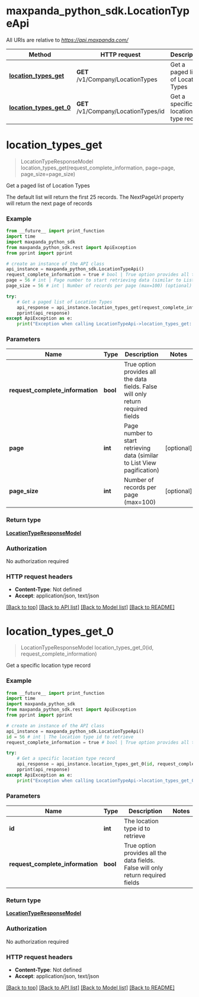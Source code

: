 # maxpanda_python_sdk.LocationTypeApi

All URIs are relative to *https://api.maxpanda.com/*

Method | HTTP request | Description
------------- | ------------- | -------------
[**location_types_get**](LocationTypeApi.md#location_types_get) | **GET** /v1/Company/LocationTypes | Get a paged list of Location Types
[**location_types_get_0**](LocationTypeApi.md#location_types_get_0) | **GET** /v1/Company/LocationTypes/id | Get a specific location type record

# **location_types_get**
> LocationTypeResponseModel location_types_get(request_complete_information, page=page, page_size=page_size)

Get a paged list of Location Types

The default list will return the first 25 records.  The NextPageUrl property will return the next page of records

### Example
```python
from __future__ import print_function
import time
import maxpanda_python_sdk
from maxpanda_python_sdk.rest import ApiException
from pprint import pprint

# create an instance of the API class
api_instance = maxpanda_python_sdk.LocationTypeApi()
request_complete_information = true # bool | True option provides all the data fields. False will only return required fields
page = 56 # int | Page number to start retrieving data (similar to List View pagification) (optional)
page_size = 56 # int | Number of records per page (max=100) (optional)

try:
    # Get a paged list of Location Types
    api_response = api_instance.location_types_get(request_complete_information, page=page, page_size=page_size)
    pprint(api_response)
except ApiException as e:
    print("Exception when calling LocationTypeApi->location_types_get: %s\n" % e)
```

### Parameters

Name | Type | Description  | Notes
------------- | ------------- | ------------- | -------------
 **request_complete_information** | **bool**| True option provides all the data fields. False will only return required fields | 
 **page** | **int**| Page number to start retrieving data (similar to List View pagification) | [optional] 
 **page_size** | **int**| Number of records per page (max&#x3D;100) | [optional] 

### Return type

[**LocationTypeResponseModel**](LocationTypeResponseModel.md)

### Authorization

No authorization required

### HTTP request headers

 - **Content-Type**: Not defined
 - **Accept**: application/json, text/json

[[Back to top]](#) [[Back to API list]](../README.md#documentation-for-api-endpoints) [[Back to Model list]](../README.md#documentation-for-models) [[Back to README]](../README.md)

# **location_types_get_0**
> LocationTypeResponseModel location_types_get_0(id, request_complete_information)

Get a specific location type record

### Example
```python
from __future__ import print_function
import time
import maxpanda_python_sdk
from maxpanda_python_sdk.rest import ApiException
from pprint import pprint

# create an instance of the API class
api_instance = maxpanda_python_sdk.LocationTypeApi()
id = 56 # int | The location type id to retrieve
request_complete_information = true # bool | True option provides all the data fields. False will only return required fields

try:
    # Get a specific location type record
    api_response = api_instance.location_types_get_0(id, request_complete_information)
    pprint(api_response)
except ApiException as e:
    print("Exception when calling LocationTypeApi->location_types_get_0: %s\n" % e)
```

### Parameters

Name | Type | Description  | Notes
------------- | ------------- | ------------- | -------------
 **id** | **int**| The location type id to retrieve | 
 **request_complete_information** | **bool**| True option provides all the data fields. False will only return required fields | 

### Return type

[**LocationTypeResponseModel**](LocationTypeResponseModel.md)

### Authorization

No authorization required

### HTTP request headers

 - **Content-Type**: Not defined
 - **Accept**: application/json, text/json

[[Back to top]](#) [[Back to API list]](../README.md#documentation-for-api-endpoints) [[Back to Model list]](../README.md#documentation-for-models) [[Back to README]](../README.md)

